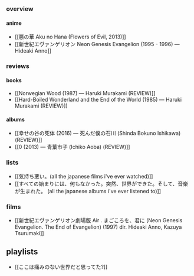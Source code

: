 ### overview
#### anime
- [[悪の華 Aku no Hana (Flowers of Evil, 2013)]] 
- [[新世紀エヴァンゲリオン Neon Genesis Evangelion (1995 - 1996) — Hideaki Anno]]
### reviews
#### books
- [[Norwegian Wood (1987) — Haruki Murakami (REVIEW)]]
- [[Hard-Boiled Wonderland and the End of the World (1985) — Haruki Murakami (REVIEW)]]
#### albums
- [[幸せの谷の死体 (2016) — 死んだ僕の石川 (Shinda Bokuno Ishikawa) (REVIEW)]]
- [[0 (2013) — 青葉市子 (Ichiko Aoba) (REVIEW)]]
### lists
- [[気持ち悪い。(all the japanese films i've ever watched)]]
- [[すべての始まりには、何もなかった。突然、世界ができた。そして、音楽が生まれた。 (all the japanese albums i've ever listened to)]]
### films
- [[新世紀エヴァンゲリオン劇場版 Air . まごころを、君に (Neon Genesis Evangelion. The End of Evangelion) (1997) dir. Hideaki Anno, Kazuya Tsurumaki]]
## playlists
- [[ここは痛みのない世界だと思ってた?]]